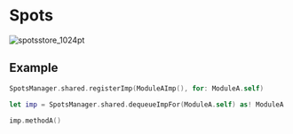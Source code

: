 # Spots

![spotsstore_1024pt](https://github.com/xuyunshi/Spots/blob/master/Example/Spots/Images.xcassets/AppIcon.appiconset/spotsstore_1024pt.png)

## Example
```swift
SpotsManager.shared.registerImp(ModuleAImp(), for: ModuleA.self)

let imp = SpotsManager.shared.dequeueImpFor(ModuleA.self) as! ModuleA

imp.methodA()
```
